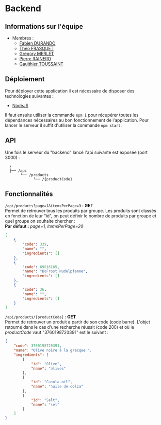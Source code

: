 # Backend

## Informations sur l'équipe

* Membres :
  * [Fabien DURANDO](fabien.durando@outlook.com)
  * [Théo FRASQUET](theo.frasquet@gmail.com)
  * [Gregory MERLET](gregory.merlet@outlook.fr)
  * [Pierre RAINERO](pierre.rainero@hotmail.fr)
  * [Gaulthier TOUSSAINT](gaulthiertoussaint@gmail.com)

## Déploiement

Pour déployer cette application il est nécessaire de disposer des technologies suivantes :

* [NodeJS](https://nodejs.org)

Il faut ensuite utiliser la commande `npm i` pour récupérer toutes les dépendances nécessaires au bon fonctionnement de l'application. Pour lancer le serveur il suffit d'utiliser la commande `npm start`.

## API

Une fois le serveur du "backend" lancé l'api suivante est exposée (port 3000) :

```text
  /
  ├── /api
       └── /products
             └── /{productCode}
```

## Fonctionnalités

`/api/products?page=1&itemsPerPage=3` : **GET**  
Permet de retrouver tous les produits par groupe. Les produits sont classés en fonction de leur "id", on peut définir le nombre de produits par groupe et quel groupe on souhaite chercher :  
**Par défaut :** _page=1, itemsPerPage=20_

```json
[
    {
        "code": 339,
        "name": "",
        "ingredients": []
    },
    {
        "code": 69016165,
        "name": "BoFrost Nudelpfanne",
        "ingredients": []
    },
    {
        "code": 36,
        "name": "",
        "ingredients": []
    }
]
```

`/api/products/{productCode}` : **GET**  
Permet de retrouver un produit à partir de son code (code barre). L'objet retourné dans le cas d'une recherche réussit (code 200) et où le _productCode_ vaut "3760198720391" est le suivant :

```json
{
    "code": 3760198720391,
    "name": "Olive noire à la grecque ",
    "ingredients": [
        {
            "id": "Olive",
            "name": "olives"
        },
        {
            "id": "Canola-oil",
            "name": "huile de colza"
        },
        {
            "id": "Salt",
            "name": "sel"
        }
    ]
}
```